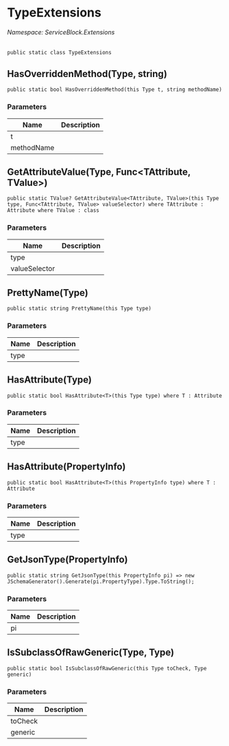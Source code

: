 TypeExtensions
======
###### Namespace: ServiceBlock.Extensions




```
public static class TypeExtensions
```






HasOverriddenMethod(Type, string)
------

```
public static bool HasOverriddenMethod(this Type t, string methodName)
```
### Parameters
Name | Description
--- | ---
t | 
methodName | 




GetAttributeValue(Type, Func<TAttribute, TValue>)
------

```
public static TValue? GetAttributeValue<TAttribute, TValue>(this Type type, Func<TAttribute, TValue> valueSelector) where TAttribute : Attribute where TValue : class
```
### Parameters
Name | Description
--- | ---
type | 
valueSelector | 




PrettyName(Type)
------

```
public static string PrettyName(this Type type)
```
### Parameters
Name | Description
--- | ---
type | 




HasAttribute(Type)
------

```
public static bool HasAttribute<T>(this Type type) where T : Attribute
```
### Parameters
Name | Description
--- | ---
type | 




HasAttribute(PropertyInfo)
------

```
public static bool HasAttribute<T>(this PropertyInfo type) where T : Attribute
```
### Parameters
Name | Description
--- | ---
type | 




GetJsonType(PropertyInfo)
------

```
public static string GetJsonType(this PropertyInfo pi) => new JSchemaGenerator().Generate(pi.PropertyType).Type.ToString();
```
### Parameters
Name | Description
--- | ---
pi | 




IsSubclassOfRawGeneric(Type, Type)
------

```
public static bool IsSubclassOfRawGeneric(this Type toCheck, Type generic)
```
### Parameters
Name | Description
--- | ---
toCheck | 
generic | 




